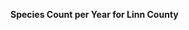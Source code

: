 
<span><span><p dir="auto"><strong>Species Count per Year for Linn County</strong></p></span></span><canvas height="0" width="0" style="display: block; box-sizing: border-box; height: 0px; width: 0px;"></canvas>
